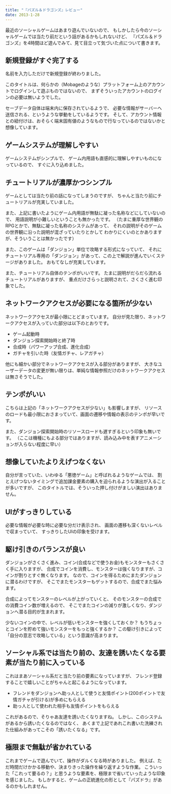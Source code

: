 ```yaml
---
title: "『パズル＆ドラゴンズ』レビュー"
date: 2013-1-28
---
```


最近のソーシャルゲームはあまり遊んでいないので、
もしかしたら今のソーシャルゲームでは当たり前だという話があるかもしれないけど、
『パズル＆ドラゴンズ』を4時間ほど遊んでみて、見て目立って気づいた点について書きます。

## 新規登録がすぐ完了する

名前を入力しただけで新規登録が終わりました。

このタイトルは、何らかの（Mobageのような）プラットフォーム上のアカウントでログインして遊ぶものではないので、
まずそういったアカウントのログインの必要は無いようでした。

セーブデータ自体は端末内に保存されているようで、
必要な情報がサーバーへ送信される、というような挙動をしているようです。
そして、アカウント情報との紐付けは、おそらく端末固有値のようなもので行なっているのではないかと想像しています。


## ゲームシステムが理解しやすい

ゲームシステムがシンプルで、
ゲーム内用語も直感的に理解しやすいものになっているので、
すぐに入り込めました。


## チュートリアルが濃厚かつシンプル

ゲームとしては当たり前の話になってしまうのですが、
ちゃんと当たり前にチュートリアルが充実していました。

また、上記に書いたようにゲーム内用語が無駄に凝った名称などにしていないので、
用語説明が小難しいということも無かったです。
（たまに重厚な世界観のRPGとかで、無駄に凝った名称のシステムがあって、
それの説明がそのゲームの世界観に沿った説明が混ざっていたりとかして
わかりにくいのとかありますが、そういうことは無かったです）

また、このゲームは「ダンジョン」単位で攻略する形式になっていて、
それにチュートリアル専用の「ダンジョン」があって、この上で解説が進んでいくステージがありました。
おもてなしが充実しています。

また、チュートリアル自体のテンポがいいです。
たまに説明がだらだら流れるチュートリアルがありますが、
重点だけさらっと説明されて、さくさく進む印象でした。


## ネットワークアクセスが必要になる箇所が少ない

ネットワークアクセスが最小限にとどまっています。
自分が見た限り、ネットワークアクセスが入っていた部分は以下のとおりです。

- ゲーム起動時
- ダンジョン探索開始時と終了時
- 合成時（パワーアップ合成、進化合成）
- ガチャを引いた時（友情ガチャ、レアガチャ）

他にも細かい部分でネットワークアクセスが入る部分がありますが、
大きなユーザーデータの変更が無い限りは、単純な情報参照だけのネットワークアクセスは無さそうでした。


## テンポがいい

こちらは上記の「ネットワークアクセスが少ない」も影響しますが、
リソースのロードも最小限におさまっていて、画面の遷移や情報の表示のテンポが早いです。

また、ダンジョン探索開始時のリソースロードも遅すぎるという印象も無いです。
（ここは機種にもよる部分ではありますが、読み込み中を表すアニメーションが入らない程度に早い）


## 想像していたよりえげつなくない

自分が言っていた、いわゆる「悪徳ゲーム」と呼ばれるようなゲームでは、
割とえげつないタイミングで追加課金要素の購入を迫られるような演出が入ることが多いですが、
このタイトルでは、そういった押し付けがましい演出はありません。


## UIがすっきりしている

必要な情報が必要な時に必要な分だけ表示され、
画面の遷移も深くないレベルで収まっていて、
すっきりしたUIの印象を受けます。


## 駆け引きのバランスが良い

ダンジョンがさくさく進み、コイン(合成などで使うお金)もモンスターもさくさく手に入りますが、
合成でコインを消費し、モンスターは強くなりますが、コインが割りとすぐ無くなります。
なので、コインを得るためにまたダンジョンに潜るわけですが、
そこでまたモンスターもゲットするので、合成でまた悩みます。

合成によってモンスターのレベルが上がっていくと、
そのモンスターの合成での消費コイン数が増えるので、
そこでまたコインの減りが激しくなり、ダンジョンへ潜る目的が生まれます。

少ないコインの中で、レベルが低いモンスターを強くしておくか？
もうちょっとコインを貯めて強いモンスターをもっと強くするか？
この駆け引きによって「自分の意志で攻略している」という意識が高まります。


## ソーシャル系では当たり前の、友達を誘いたくなる要素が当たり前に入っている

これはまあソーシャル系だと当たり前の要素になっていますが、
フレンド登録することで嬉しいことがちゃんと起こるようになっています。

- フレンドをダンジョンへ助っ人として使うと友情ポイント(200ポイントで友情ガチャが引ける)が多めにもらえる
- 助っ人として使われた相手も友情ポイントをもらえる

これがあるので、そりゃあ友達を誘いたくなりますね。
しかし、このシステムがあるから誘いたくなるのではなく、
あくまで上記であれこれ書いた洗練された仕組みがあってこその「誘いたくなる」です。


## 極限まで無駄が省かれている

これまでゲームで遊んでいて、操作がダルくなる時がありました。
例えば、ただ時間だけかかる移動や、決まりきった操作を繰り返すような作業。
こういった「これって要るの？」と思うような要素を、極限まで省いていったような印象を感じました。
もしかすると、ゲームの正統進化の形として『パズドラ』があるのかもしれません。

